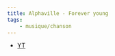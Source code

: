 ```yaml
---
title: Alphaville - Forever young
tags:
    - musique/chanson
---
```


- [YT](https://www.youtube.com/watch?v=t1TcDHrkQYg)